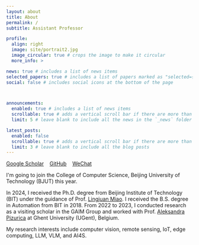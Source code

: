```yaml
---
layout: about
title: About
permalink: /
subtitle: Assistant Professor

profile:
  align: right
  image: site/portrait2.jpg
  image_circular: true # crops the image to make it circular
  more_info: >

news: true # includes a list of news items
selected_papers: true # includes a list of papers marked as "selected={true}"
social: false # includes social icons at the bottom of the page



announcements:
  enabled: true # includes a list of news items
  scrollable: true # adds a vertical scroll bar if there are more than 3 news items
  limit: 5 # leave blank to include all the news in the `_news` folder

latest_posts:
  enabled: false
  scrollable: true # adds a vertical scroll bar if there are more than 3 new posts items
  limit: 3 # leave blank to include all the blog posts
---
```


[Google Scholar](https://scholar.google.com/citations?user=zQCpqs8AAAAJ&hl) &nbsp;&nbsp; [GitHub](https://github.com/ming71) &nbsp;&nbsp; [WeChat](assets\img\site\wechat.jpg)

I'm going to join the College of Computer Science, Beijing University of Technology (BJUT) this year. 

In 2024, I received the Ph.D. degree from  Beijing Institute of Technology (BIT) under the guidance of Prof. [Lingjuan Miao](https://ac.bit.edu.cn/szdw/jsml/dhzdykzyjs1/f6bce95984dc4b34ada4be9101329eb3.htm). I received the B.S. degree in Automation from BIT in 2018. From 2022 to 2023, I conducted research as a visiting scholar in the GAIM Group and worked with Prof. [Aleksandra Pizurica](https://telin.ugent.be/~sanja/) at Ghent University (UGent), Belgium. 

My research interests include computer vision, remote sensing, IoT, edge computing, LLM, VLM, and AI4S. 






